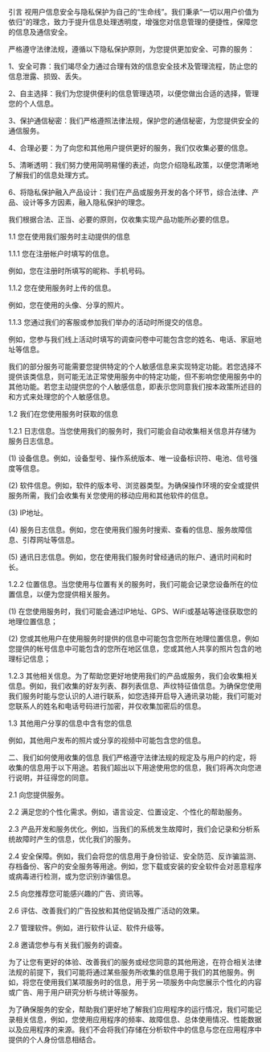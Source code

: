 引言
视用户信息安全与隐私保护为自己的“生命线”。我们秉承“一切以用户价值为依归”的理念，致力于提升信息处理透明度，增强您对信息管理的便捷性，保障您的信息及通信安全。

严格遵守法律法规，遵循以下隐私保护原则，为您提供更加安全、可靠的服务：

1、安全可靠：我们竭尽全力通过合理有效的信息安全技术及管理流程，防止您的信息泄露、损毁、丢失。

2、自主选择：我们为您提供便利的信息管理选项，以便您做出合适的选择，管理您的个人信息。

3、保护通信秘密：我们严格遵照法律法规，保护您的通信秘密，为您提供安全的通信服务。

4、合理必要：为了向您和其他用户提供更好的服务，我们仅收集必要的信息。

5、清晰透明：我们努力使用简明易懂的表述，向您介绍隐私政策，以便您清晰地了解我们的信息处理方式。

6、将隐私保护融入产品设计：我们在产品或服务开发的各个环节，综合法律、产品、设计等多方因素，融入隐私保护的理念。


我们根据合法、正当、必要的原则，仅收集实现产品功能所必要的信息。

1.1
您在使用我们服务时主动提供的信息

1.1.1 您在注册帐户时填写的信息。

例如，您在注册时所填写的昵称、手机号码。

1.1.2 您在使用服务时上传的信息。

例如，您在使用的头像、分享的照片。

1.1.3 您通过我们的客服或参加我们举办的活动时所提交的信息。

例如，您参与我们线上活动时填写的调查问卷中可能包含您的姓名、电话、家庭地址等信息。

我们的部分服务可能需要您提供特定的个人敏感信息来实现特定功能。若您选择不提供该类信息，则可能无法正常使用服务中的特定功能，但不影响您使用服务中的其他功能。若您主动提供您的个人敏感信息，即表示您同意我们按本政策所述目的和方式来处理您的个人敏感信息。

1.2
我们在您使用服务时获取的信息

1.2.1 日志信息。当您使用我们的服务时，我们可能会自动收集相关信息并存储为服务日志信息。

(1) 设备信息。例如，设备型号、操作系统版本、唯一设备标识符、电池、信号强度等信息。

(2) 软件信息。例如，软件的版本号、浏览器类型。为确保操作环境的安全或提供服务所需，我们会收集有关您使用的移动应用和其他软件的信息。

(3) IP地址。

(4) 服务日志信息。例如，您在使用我们服务时搜索、查看的信息、服务故障信息、引荐网址等信息。

(5) 通讯日志信息。例如，您在使用我们服务时曾经通讯的账户、通讯时间和时长。

1.2.2 位置信息。当您使用与位置有关的服务时，我们可能会记录您设备所在的位置信息，以便为您提供相关服务。

(1) 在您使用服务时，我们可能会通过IP地址、GPS、WiFi或基站等途径获取您的地理位置信息；

(2) 您或其他用户在使用服务时提供的信息中可能包含您所在地理位置信息，例如您提供的帐号信息中可能包含的您所在地区信息，您或其他人共享的照片包含的地理标记信息；

1.2.3 其他相关信息。为了帮助您更好地使用我们的产品或服务，我们会收集相关信息。例如，我们收集的好友列表、群列表信息、声纹特征值信息。为确保您使用我们服务时能与您认识的人进行联系，如您选择开启导入通讯录功能，我们可能对您联系人的姓名和电话号码进行加密，并仅收集加密后的信息。

1.3
其他用户分享的信息中含有您的信息

例如，其他用户发布的照片或分享的视频中可能包含您的信息。

二、我们如何使用收集的信息
我们严格遵守法律法规的规定及与用户的约定，将收集的信息用于以下用途。若我们超出以下用途使用您的信息，我们将再次向您进行说明，并征得您的同意。

2.1
向您提供服务。

2.2
满足您的个性化需求。例如，语言设定、位置设定、个性化的帮助服务。

2.3
产品开发和服务优化。例如，当我们的系统发生故障时，我们会记录和分析系统故障时产生的信息，优化我们的服务。

2.4
安全保障。例如，我们会将您的信息用于身份验证、安全防范、反诈骗监测、存档备份、客户的安全服务等用途。例如，您下载或安装的安全软件会对恶意程序或病毒进行检测，或为您识别诈骗信息。

2.5
向您推荐您可能感兴趣的广告、资讯等。

2.6
评估、改善我们的广告投放和其他促销及推广活动的效果。

2.7
管理软件。例如，进行软件认证、软件升级等。

2.8
邀请您参与有关我们服务的调查。

为了让您有更好的体验、改善我们的服务或经您同意的其他用途，在符合相关法律法规的前提下，我们可能将通过某些服务所收集的信息用于我们的其他服务。例如，将您在使用我们某项服务时的信息，用于另一项服务中向您展示个性化的内容或广告、用于用户研究分析与统计等服务。

为了确保服务的安全，帮助我们更好地了解我们应用程序的运行情况，我们可能记录相关信息，例如，您使用应用程序的频率、故障信息、总体使用情况、性能数据以及应用程序的来源。我们不会将我们存储在分析软件中的信息与您在应用程序中提供的个人身份信息相结合。

